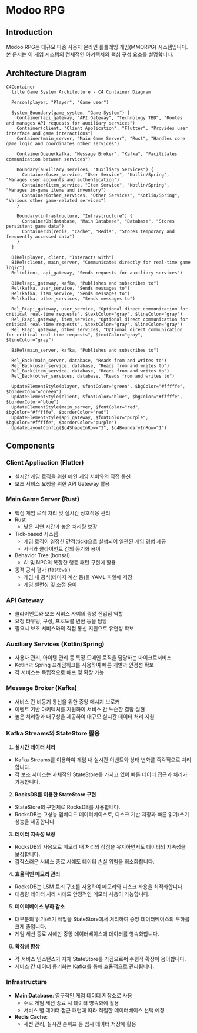 # Modoo RPG

## Introduction
Modoo RPG는 대규모 다중 사용자 온라인 롤플레잉 게임(MMORPG) 시스템입니다. 본 문서는 이 게임 시스템의 전체적인 아키텍처와 핵심 구성 요소를 설명합니다.

## Architecture Diagram
```mermaid
C4Container
  title Game System Architecture - C4 Container Diagram

  Person(player, "Player", "Game user")

  System_Boundary(game_system, "Game System") {
    Container(api_gateway, "API Gateway", "Technology TBD", "Routes and manages API requests for auxiliary services")
    Container(client, "Client Application", "Flutter", "Provides user interface and game interactions")
    Container(main_server, "Main Game Server", "Rust", "Handles core game logic and coordinates other services")
    
    ContainerQueue(kafka, "Message Broker", "Kafka", "Facilitates communication between services")

    Boundary(auxiliary_services, "Auxiliary Services") {
      Container(user_service, "User Service", "Kotlin/Spring", "Manages user accounts and authentication")
      Container(item_service, "Item Service", "Kotlin/Spring", "Manages in-game items and inventory")
      Container(other_services, "Other Services", "Kotlin/Spring", "Various other game-related services")
    }

    Boundary(infrastructure, "Infrastructure") {
      ContainerDb(database, "Main Database", "Database", "Stores persistent game data")
      ContainerDb(redis, "Cache", "Redis", "Stores temporary and frequently accessed data")
    }
  }

  BiRel(player, client, "Interacts with")
  BiRel(client, main_server, "Communicates directly for real-time game logic")
  Rel(client, api_gateway, "Sends requests for auxiliary services")

  BiRel(api_gateway, kafka, "Publishes and subscribes to")
  Rel(kafka, user_service, "Sends messages to")
  Rel(kafka, item_service, "Sends messages to")
  Rel(kafka, other_services, "Sends messages to")

  Rel_R(api_gateway, user_service, "Optional direct communication for critical real-time requests", $textColor="gray", $lineColor="gray")
  Rel_R(api_gateway, item_service, "Optional direct communication for critical real-time requests", $textColor="gray", $lineColor="gray")
  Rel_R(api_gateway, other_services, "Optional direct communication for critical real-time requests", $textColor="gray", $lineColor="gray")

  BiRel(main_server, kafka, "Publishes and subscribes to")

  Rel_Back(main_server, database, "Reads from and writes to")
  Rel_Back(user_service, database, "Reads from and writes to")
  Rel_Back(item_service, database, "Reads from and writes to")
  Rel_Back(other_services, database, "Reads from and writes to")

  UpdateElementStyle(player, $fontColor="green", $bgColor="#fffffe", $borderColor="green")
  UpdateElementStyle(client, $fontColor="blue", $bgColor="#fffffe", $borderColor="blue")
  UpdateElementStyle(main_server, $fontColor="red", $bgColor="#fffffe", $borderColor="red")
  UpdateElementStyle(api_gateway, $fontColor="purple", $bgColor="#fffffe", $borderColor="purple")
  UpdateLayoutConfig($c4ShapeInRow="3", $c4BoundaryInRow="1")
```

## Components

### Client Application (Flutter)
- 실시간 게임 로직을 위한 메인 게임 서버와의 직접 통신
- 보조 서비스 요청을 위한 API Gateway 활용

### Main Game Server (Rust)
- 핵심 게임 로직 처리 및 실시간 상호작용 관리
- Rust
  - 낮은 지연 시간과 높은 처리량 보장
- Tick-based 시스템
  - 게임 로직이 일정한 간격(tick)으로 실행되어 일관된 게임 경험 제공 
  - 서버와 클라이언트 간의 동기화 용이
- Behavior Tree (bonsai)
  - AI 및 NPC의 복잡한 행동 패턴 구현에 활용
- 동적 공식 평가 (fasteval)
  - 게임 내 공식(데미지 계산 등)을 YAML 파일에 저장
  - 게임 밸런싱 및 조정 용이

### API Gateway
- 클라이언트와 보조 서비스 사이의 중앙 진입점 역할
- 요청 라우팅, 구성, 프로토콜 변환 등을 담당
- 필요시 보조 서비스와의 직접 통신 지원으로 유연성 확보

### Auxiliary Services (Kotlin/Spring)
- 사용자 관리, 아이템 관리 등 특정 도메인 로직을 담당하는 마이크로서비스
- Kotlin과 Spring 프레임워크를 사용하여 빠른 개발과 안정성 확보
- 각 서비스는 독립적으로 배포 및 확장 가능

### Message Broker (Kafka)
- 서비스 간 비동기 통신을 위한 중앙 메시지 브로커
- 이벤트 기반 아키텍처를 지원하여 서비스 간 느슨한 결합 실현
- 높은 처리량과 내구성을 제공하여 대규모 실시간 데이터 처리 지원

### Kafka Streams와 StateStore 활용

1. **실시간 데이터 처리**
  - Kafka Streams를 이용하여 게임 내 실시간 이벤트와 상태 변화를 즉각적으로 처리합니다.
  - 각 보조 서비스는 자체적인 StateStore를 가지고 있어 빠른 데이터 접근과 처리가 가능합니다.

2. **RocksDB를 이용한 StateStore 구현**
  - StateStore의 구현체로 RocksDB를 사용합니다.
  - RocksDB는 고성능 엠베디드 데이터베이스로, 디스크 기반 저장과 빠른 읽기/쓰기 성능을 제공합니다.

3. **데이터 지속성 보장**
  - RocksDB의 사용으로 메모리 내 처리의 장점을 유지하면서도 데이터의 지속성을 보장합니다.
  - 갑작스러운 서비스 종료 시에도 데이터 손실 위험을 최소화합니다.

4. **효율적인 메모리 관리**
  - RocksDB는 LSM 트리 구조를 사용하여 메모리와 디스크 사용을 최적화합니다.
  - 대용량 데이터 처리 시에도 안정적인 메모리 사용이 가능합니다.

5. **데이터베이스 부하 감소**
  - 대부분의 읽기/쓰기 작업을 StateStore에서 처리하여 중앙 데이터베이스의 부하를 크게 줄입니다.
  - 게임 세션 종료 시에만 중앙 데이터베이스에 데이터를 영속화합니다.

6. **확장성 향상**
  - 각 서비스 인스턴스가 자체 StateStore를 가짐으로써 수평적 확장이 용이합니다.
  - 서비스 간 데이터 동기화는 Kafka를 통해 효율적으로 관리됩니다.

### Infrastructure
- **Main Database**: 영구적인 게임 데이터 저장소로 사용
  - 주로 게임 세션 종료 시 데이터 영속화에 활용
  - 서비스 별 데이터 접근 패턴에 따라 적절한 데이터베이스 선택 예정
- **Redis Cache**:
  - 세션 관리, 실시간 순위표 등 임시 데이터 저장에 활용
